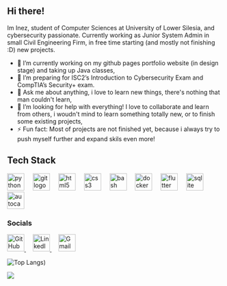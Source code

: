 ## Hi there!
Im Inez, student of Computer Sciences at University of Lower Silesia, and cybersecurity passionate.
Currently working as Junior System Admin in small Civil Engineering Firm, in free time starting (and mostly not finishing :D) new projects.

- 🔭 I’m currently working on my github pages portfolio website (in design stage) and taking up Java classes,
- 🌱 I’m preparing for ISC2’s Introduction to Cybersecurity Exam and CompTIA’s Security+ exam.
- 💬 Ask me about anything, i love to learn new things, there's nothing that man couldn't learn,
- 🤔 I’m looking for help with everything! I love to collaborate and learn from others, i woudn't mind to learn something totally new, or to finish some existing projects,
- ⚡ Fun fact: Most of projects are not finished yet, because i always try to push myself further and expand skils even more!
  

## Tech Stack
<div align="left">
  <img src="https://cdn.jsdelivr.net/gh/devicons/devicon/icons/python/python-original.svg" height="40" alt="python logo"  />
  <img width="12" />
  <img src="https://skillicons.dev/icons?i=git" height="40" alt="git logo"  />
  <img width="12" />
  <img src="https://skillicons.dev/icons?i=html" height="40" alt="html5 logo"  />
  <img width="12" />
  <img src="https://cdn.jsdelivr.net/gh/devicons/devicon/icons/css3/css3-original.svg" height="40" alt="css3 logo"  />
  <img width="12" />
  <img src="https://skillicons.dev/icons?i=bash" height="40" alt="bash logo"  />
  <img width="12" />
  <img src="https://skillicons.dev/icons?i=docker" height="40" alt="docker logo"  />
  <img width="12" />
  <img src="https://skillicons.dev/icons?i=flutter" height="40" alt="flutter logo"  />
  <img width="12" />
  <img src="https://skillicons.dev/icons?i=sqlite" height="40" alt="sqlite logo"  />
  <img width="12" />
  <img src="https://skillicons.dev/icons?i=autocad" height="40" alt="autocad logo"  />
</div>

###

### Socials
<div align="left">
  <a href="https://www.github.com/maleckainez" target="_blank" rel="noreferrer">
    <img src="https://raw.githubusercontent.com/danielcranney/readme-generator/main/public/icons/socials/github.svg" width="40" height="40" alt="GitHub logo" />
  </a>
  <img width="12" />
  <a href="https://www.linkedin.com/in/maleckainez" target="_blank" rel="noreferrer">
    <img src="https://raw.githubusercontent.com/danielcranney/readme-generator/main/public/icons/socials/linkedin.svg" width="40" height="40" alt="LinkedIn logo" />
  </a>
  <img width="12" />
  <a href="mailto:maleckainez@gmail.com">
    <img src="https://upload.wikimedia.org/wikipedia/commons/4/4e/Gmail_Icon.png" width="40" height="40" alt="Gmail logo" />
  </a>
</div>

![Top Langs](https://github-readme-stats.vercel.app/api/top-langs/?username=maleckainez&layout=compact&exclude_repo=NotatkiDSW&theme=gradient))
<!--
**maleckainez/maleckainez** is a ✨ _special_ ✨ repository because its `README.md` (this file) appears on your GitHub profile.

Here are some ideas to get you started:

- 🔭 I’m currently working on ...
- 🌱 I’m currently learning ...
- 👯 I’m looking to collaborate on ...
- 🤔 I’m looking for help with ...
- 💬 Ask me about ...
- 📫 How to reach me: ...
- 😄 Pronouns: ...
- ⚡ Fun fact: ...
-->
![](https://hit.yhype.me/github/profile?account_id=99558290)
